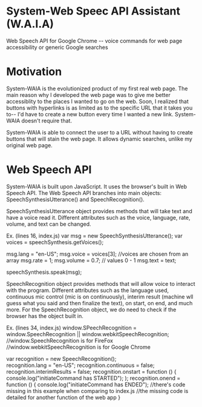 # System-Web Speec API Assistant (W.A.I.A)
Web Speech API for Google Chrome -- voice commands for web page accessibility or generic Google searches

# Motivation
System-WAIA is the evolutionized product of my first real web page. The main reason why I developed the web
page was to give me better accessiblity to the places I wanted to go on the web. Soon, I realized that buttons
with hyperlinks is as limited as to the specific URL that it takes you to-- I'd have to create a new button
every time I wanted a new link. System-WAIA doesn't require that.

System-WAIA is able to connect the user to a URL without having to create buttons that will stain the web page.
It allows dynamic searches, unlike my original web page.

# Web Speech API
System-WAIA is built upon JavaScript. It uses the browser's built in Web Speech API.
The Web Speech API branches into main objects: SpeechSynthesisUtterance() and SpeechRecognition().

SpeechSynthesisUtterance object provides methods that will take text and have a voice read it. 
Different attributes such as the voice, language, rate, volume, and text can be changed.

Ex. (lines 16, index.js)
var msg  = new SpeechSynthesisUtterance();
var voices = speechSynthesis.getVoices();

msg.lang = "en-US";
msg.voice =  voices[3]; //voices are chosen from an array
msg.rate = 1;
msg.volume = 0.7; // values 0 - 1
msg.text = text;

speechSynthesis.speak(msg);

SpeechRecognition object provides methods that will allow voice to interact with the program.
Different attributes such as the language used, continuous mic control (mic is on continuously), interim result
(machine wll guess what you said and then finalize the text), on start, on end, and much more.
For the SpeechRecognition object, we do need to check if the browser has the object built in.

Ex. (lines 34, index.js)
window.SPeechRecognition = window.SpeechRecognition || window.webkitSpeechRecognition; //window.SpeechRecognition is for FireFox
//window.webkitSpeechRecognition is for Google Chrome

var recognition = new SpeechRecognition(); <br>
recognition.lang = "en-US";
recognition.continuous = false;
recognition.interimResults = false;
recognition.onstart = function () {
  console.log("initiateCommand has STARTED");
);
recognition.onend = function () {
  console.log("initiateCommand has ENDED");
  //there's code missing in this example when comparing to index.js
  //the missing code is detailed for another function of the web app
}
